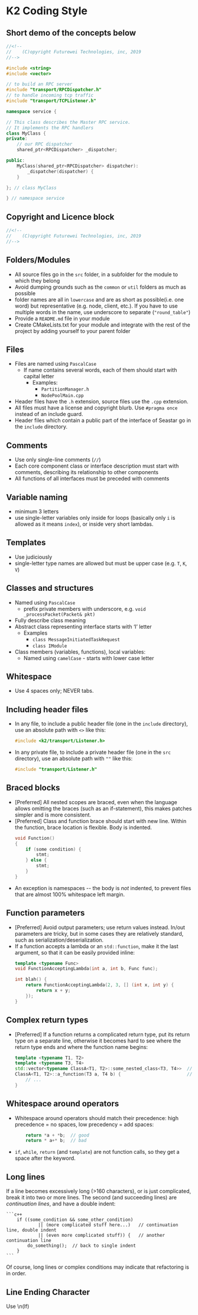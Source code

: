 <!--
    (C)opyright Futurewei Technologies Inc, 2019
-->

# K2 Coding Style
## Short demo of the concepts below
``` c++
//<!--
//    (C)opyright Futurewei Technologies, inc, 2019
//-->

#include <string>
#include <vector>

// to build an RPC server
#include "transport/RPCDispatcher.h"
// to handle incoming tcp traffic
#include "transport/TCPListener.h"

namespace service {

// This class describes the Master RPC service.
// It implements the RPC handlers
class MyClass {
private:
    // our RPC dispatcher
    shared_ptr<RPCDispatcher> _dispatcher;

public:
    MyClass(shared_ptr<RPCDispatcher> dispatcher):
        _dispatcher(dispatcher) {
    }

}; // class MyClass

} // namespace service
```

## Copyright and Licence block
``` c++
//<!--
//    (C)opyright Futurewei Technologies, inc, 2019
//-->
```

## Folders/Modules
- All source files go in the `src` folder, in a subfolder for the module to which they belong
- Avoid dumping grounds such as the `common` or `util` folders as much as possible
- folder names are all in `lowercase` and are as short as possible(i.e. one word) but representative (e.g. node, client, etc.). If you have to use multiple words in the name, use underscore to separate (`"round_table"`)
- Provide a `README.md` file in your module
- Create CMakeLists.txt for your module and integrate with the rest of the project by adding yourself to your parent folder

## Files
- Files are named using `PascalCase`
    - If name contains several words, each of them should start with capital letter
        - Examples:
            - `PartitionManager.h`
            - `NodePoolMain.cpp`
- Header files have the `.h` extension, source files use the `.cpp` extension.
- All files must have a license and copyright blurb. Use `#pragma once` instead of an include guard.
- Header files which contain a public part of the interface of Seastar go in the `include` directory.

## Comments
- Use only single-line comments (`//`)
- Each core component class or interface description must start with comments, describing its relationship to other components
- All functions of all interfaces must be preceded with comments

## Variable naming
- minimum 3 letters
- use single-letter variables only inside for loops (basically only `i` is allowed as it means `index`), or inside very short lambdas.

## Templates
- Use judiciously
- single-letter type names are allowed but must be upper case (e.g. `T`, `K`, `V`)

## Classes and structures
- Named using `PascalCase`
    - prefix private members with underscore, e.g. `void _processPacket(Packet& pkt)`
- Fully describe class meaning
- Abstract class representing interface starts with ‘I’ letter
    - Examples
        - `class MessageInitiatedTaskRequest`
        - `class IModule`
- Class members (variables, functions), local variables:
    - Named using `camelCase` - starts with lower case letter

## Whitespace
- Use 4 spaces only; NEVER tabs.

## Including header files
- In any file, to include a public header file (one in the `include` directory), use an absolute path with `<>` like this:
    ```c++
    #include <k2/transport/Listener.h>
    ```
- In any private file, to include a private header file (one in the `src` directory), use an absolute path with `""` like this:
    ```c++
    #include "transport/Listener.h"
    ```

## Braced blocks

- [Preferred] All nested scopes are braced, even when the language allows omitting the braces (such as an if-statement), this makes patches simpler and is more consistent.
- [Preferred] Class and function brace should start with new line. Within the function, brace location is flexible. Body is indented.
    ```c++
    void Function() 
    {
        if (some condition) {
            stmt;
        } else {
            stmt;
        }
    }
    ```
- An exception is namespaces -- the body is _not_ indented, to prevent files that are almost 100% whitespace left margin.

## Function parameters

- [Preferred] Avoid output parameters; use return values instead.  In/out parameters are tricky, but in some cases they are relatively standard, such as serialization/deserialization.
- If a function accepts a lambda or an `std::function`, make it the last argument, so that it can be easily provided inline:
    ```c++
    template <typename Func>
    void FunctionAcceptingLambda(int a, int b, Func func);

    int blah() {
        return FunctionAcceptingLambda(2, 3, [] (int x, int y) {
            return x + y;
        });
    }
    ```

## Complex return types
- [Preferred] If a function returns a complicated return type, put its return type on a separate line, otherwise it becomes hard to see where the return type ends and where the function name begins:

    ```c++
    template <typename T1, T2>
    template <typename T3, T4>
    std::vector<typename ClassA<T1, T2>::some_nested_class<T3, T4>>  // I'm the return type
    ClassA<T1, T2>::a_function(T3 a, T4 b) {                         // And I'm the function name
        // ...
    }
    ```

## Whitespace around operators
- Whitespace around operators should match their precedence: high precedence = no spaces, low precedency = add spaces:
    ```c++
        return *a + *b;  // good
        return * a+* b;  // bad
    ```

- `if`, `while`, `return` (and `template`) are not function calls, so they get a space after the keyword.

## Long lines

If a line becomes excessively long (>160 characters), or is just complicated, break it into two or more lines.  The second (and succeeding lines) are _continuation lines_, and have a double indent:

    ```c++
        if ((some_condition && some_other_condition)
                || (more complicated stuff here...)   // continuation line, double indent
                || (even more complicated stuff)) {   // another continuation line
            do_something();  // back to single indent
        }
    ```

Of course, long lines or complex conditions may indicate that refactoring is in order.

## Line Ending Character
Use \n(lf)



